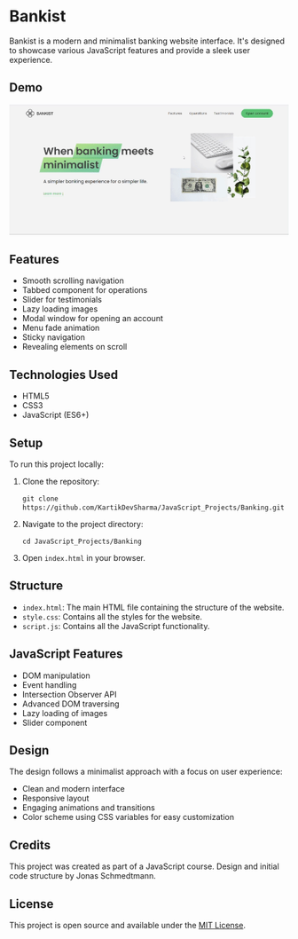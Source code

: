

# Bankist

Bankist is a modern and minimalist banking website interface. It's designed to showcase various JavaScript features and provide a sleek user experience.
## Demo
<p align="center">
  <img src="https://github.com/KartikDevSharma/KartikDevSharma/blob/main/Files/Banking_web%20(1).gif" alt="Bankist Demo">
</p>

## Features

- Smooth scrolling navigation
- Tabbed component for operations
- Slider for testimonials
- Lazy loading images
- Modal window for opening an account
- Menu fade animation
- Sticky navigation
- Revealing elements on scroll

## Technologies Used

- HTML5
- CSS3
- JavaScript (ES6+)

## Setup

To run this project locally:

1. Clone the repository:
   ```
   git clone https://github.com/KartikDevSharma/JavaScript_Projects/Banking.git
   ```
2. Navigate to the project directory:
   ```
   cd JavaScript_Projects/Banking
   ```
3. Open `index.html` in your browser.

## Structure

- `index.html`: The main HTML file containing the structure of the website.
- `style.css`: Contains all the styles for the website.
- `script.js`: Contains all the JavaScript functionality.

## JavaScript Features

- DOM manipulation
- Event handling
- Intersection Observer API
- Advanced DOM traversing
- Lazy loading of images
- Slider component

## Design

The design follows a minimalist approach with a focus on user experience:

- Clean and modern interface
- Responsive layout
- Engaging animations and transitions
- Color scheme using CSS variables for easy customization

## Credits

This project was created as part of a JavaScript course. Design and initial code structure by Jonas Schmedtmann.

## License

This project is open source and available under the [MIT License](LICENSE).

